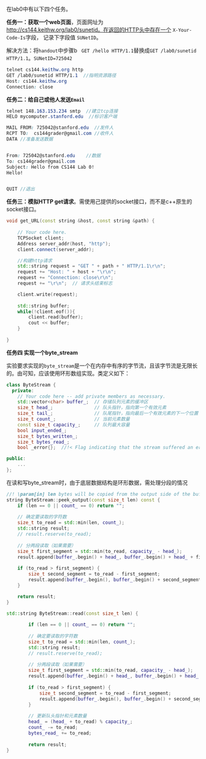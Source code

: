 在lab0中有以下四个任务。

**任务一：获取一个web页面**，页面网址为 http://cs144.keithw.org/lab0/sunetid。在返回的HTTP头中存在一个 `X-Your-Code-Is`字段， 记录下字段值 `SUNetID`。

解决方法：将`handout`中步骤b ` GET /hello HTTP/1.1`替换成`GET /lab0/sunetid HTTP/1.1`。`SUNetID=725042`

```scss
telnet cs144.keithw.org http
GET /lab0/sunetid HTTP/1.1  //指明资源路径
Host: cs144.keithw.org
Connection: close
```

**任务二：给自己或他人发送`Email`**

```scss
telnet 148.163.153.234 smtp  //建立tcp连接
HELO mycomputer.stanford.edu  //标识客户端

MAIL FROM: 725042@stanford.edu  //发件人
RCPT TO:  cs144grader@gmail.com //收件人
DATA //准备发送数据


From: 725042@stanford.edu    //数据
To: cs144grader@gmail.com
Subject: Hello from CS144 Lab 0!
Hello!


QUIT //退出
```

 **任务三：模拟HTTP get请求**。需使用己提供的socket接口，而不是c++原生的socket接口。

```c++
void get_URL(const string &host, const string &path) {
    
    // Your code here.
    TCPSocket client;
    Address server_addr(host, "http");
    client.connect(server_addr);

    //构建http请求
    std::string request = "GET " + path + " HTTP/1.1\r\n";
    request += "Host: " + host + "\r\n";
    request += "Connection: close\r\n";
    request += "\r\n";  // 请求头结束标志

    client.write(request);
    
    std::string buffer;
    while(!client.eof()){
        client.read(buffer);
        cout << buffer;
    }
  
}
```

**任务四 实现一个byte_stream**  

实验要求实现的`byte_stream`是一个在内存中有序的字节流，且该字节流是无限长的。由可知，应该使用环形数组实现。类定义如下：

```c++
class ByteStream {
  private:
    // Your code here -- add private members as necessary.
    std::vector<char> buffer_;  // 存储队列元素的缓冲区
    size_t head_;               // 队头指针，指向第一个有效元素
    size_t tail_;               // 队尾指针，指向最后一个有效元素的下一个位置
    size_t count_;              // 当前元素数量
    const size_t capacity_;     // 队列最大容量
    bool input_ended_;
    size_t bytes_written_;
    size_t bytes_read_;
    bool _error{};  //!< Flag indicating that the stream suffered an error.

public:
    ...
};

```

在读和写byte_stream时，由于底层数据结构是环形数据，需处理分段的情况

```c++
//! \param[in] len bytes will be copied from the output side of the buffer
string ByteStream::peek_output(const size_t len) const {
    if (len == 0 || count_ == 0) return "";
        
    // 确定要读取的字符数
    size_t to_read = std::min(len, count_);
    std::string result;
    // result.reserve(to_read);
    
    // 分两段读取（如果需要）
    size_t first_segment = std::min(to_read, capacity_ - head_);
    result.append(buffer_.begin() + head_, buffer_.begin() + head_ + first_segment);
    
    if (to_read > first_segment) {
        size_t second_segment = to_read - first_segment;
        result.append(buffer_.begin(), buffer_.begin() + second_segment);
    }

    return result;
}
```

```c++
std::string ByteStream::read(const size_t len) {
        
        if (len == 0 || count_ == 0) return "";
        
        // 确定要读取的字符数
        size_t to_read = std::min(len, count_);
        std::string result;
        // result.reserve(to_read);
        
        // 分两段读取（如果需要）
        size_t first_segment = std::min(to_read, capacity_ - head_);
        result.append(buffer_.begin() + head_, buffer_.begin() + head_ + first_segment);
        
        if (to_read > first_segment) {
            size_t second_segment = to_read - first_segment;
            result.append(buffer_.begin(), buffer_.begin() + second_segment);
        }
       
        // 更新队头指针和元素数量
        head_ = (head_ + to_read) % capacity_;
        count_ -= to_read;
        bytes_read_ += to_read;
        
        return result;
}
```



